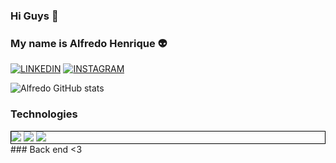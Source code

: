### Hi Guys 👋
### My name is Alfredo Henrique  👽 

[![LINKEDIN](https://img.shields.io/badge/LinkedIn-0077B5?style=for-the-badge&logo=linkedin&logoColor=white)](https://www.linkedin.com/in/alfredo-henrique-b5a9a3233/)
[![INSTAGRAM](https://img.shields.io/badge/Instagram-E4405F?style=for-the-badge&logo=instagram&logoColor=white)](https://www.instagram.com/alfredo_cardos/)

![Alfredo GitHub stats](https://github-readme-stats.vercel.app/api?username=alfredocardos&show_icons=true&theme=dracula)

### Technologies 
<div style="border: 1px solid black;">
<img class="Java" src ="https://img.shields.io/badge/Java-ED8B00?style=for-the-badge&logo=java&logoColor=white">
<img class="Java" src ="https://img.shields.io/badge/Spring-6DB33F?style=for-the-badge&logo=spring&logoColor=white">
<img class="Java" src ="https://img.shields.io/badge/MySQL-00000F?style=for-the-badge&logo=mysql&logoColor=white">



</div>
 ### Back end  <3


